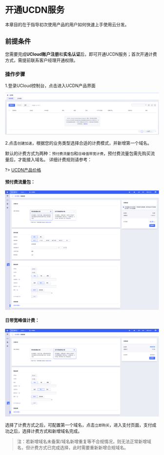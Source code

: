 # 开通UCDN服务

本章目的在于指导初次使用产品的用户如何快速上手使用云分发。

## 前提条件

您需要完成<strong>UCloud账户注册</strong>和<strong>实名认证</strong>后，即可开通UCDN服务；首次开通计费方式，需提前联系客户经理开通权限。

### 操作步骤

1.登录UCloud控制台，点击进入UCDN产品界面

![2021-UCDN首次新增域名](/images/2021-UCDN首次新增域名.png)

2.点击<code>创建加速</code>，根据您的业务类型选择合适的计费模式，并新增第一个域名。

默认的计费方式为两种：<code>预付费流量包</code>和<code>日峰值带宽计费</code>，预付费流量包需先购买流量后，才能接入域名。
详细计费规则请参考： 

?> [UCDN产品价格](https://docs.ucloud.cn/ucdn/charge/flowday_new)

#### 预付费流量包：

![2022-UCDN首次新增域名-预付费流量包新增域名](/images/2022-UCDN首次新增域名-预付费流量包新增域名.png)

#### 日带宽峰值计费：

![2021-UCDN首次新增域名-日峰值带宽计费](/images/2021-UCDN首次新增域名-日峰值带宽计费.png)

选择了计费方式之后，可配置第一个域名，点击<code>立即购买</code>，进入支付页面，支付成功之后，选择计费方式和新增域名完成。

> 注：若新增域名未备案/域名新增重复等不合规情况，则无法正常新增域名，但计费方式已完成选择，此时需要重新新增合规域名。
